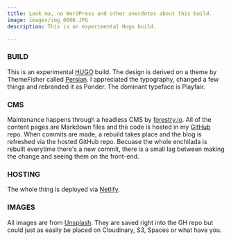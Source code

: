 ```yaml
---
title: Look ma, no WordPress and other anecdotes about this build.
image: images/img_0606.JPG
description: This is an experimental Hugo build.

---
```

### BUILD

This is an experimental [HUGO](https://gohugo.io/ "Hugo") build. The design is derived on a theme by ThemeFisher called [Persian](https://themes.gohugo.io/themes/persian-hugo "Persian"). I appreciated the typography, changed a few things and rebranded it as Ponder. The dominant typeface is Playfair.

### CMS

Maintenance happens through a headless CMS by [forestry.io](https://forestry.io "Forestry CMS"). All of the content pages are Markdown files and the code is hosted in my [GitHub](https://github.com/tripdog/ "GitHub") repo. When commits are made, a rebuild takes place and the blog is refreshed via the hosted GitHub repo. Becuase the whole enchilada is rebuilt everytime there's a new commit, there is a small lag between making the change and seeing them on the front-end.

### HOSTING

The whole thing is deployed via [Netlify](https://www.netlify.com/ "Netlify").

### IMAGES

All images are from [Unsplash](https://unsplash.com "Unsplash"). They are saved right into the GH repo but could just as easily be placed on Cloudinary, S3, Spaces or what have you.